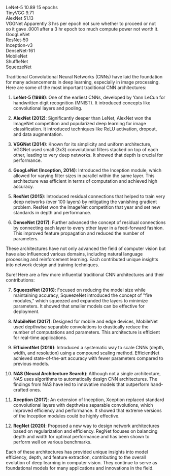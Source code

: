 LeNet-5	10.89 15 epochs  
TinyVGG 9.71  
AlexNet 51.13  
VGGNet Apparently 3 hrs per epoch not sure whether to proceed or not  
so it gave .0001 after a 3 hr epoch too much compute power not worth it.  
GoogLeNet	 
ResNet-50	  
Inception-v3	   
DenseNet-161	  
MobileNet	   
ShuffleNet	   
SqueezeNet	   

Traditional Convolutional Neural Networks (CNNs) have laid the foundation for many advancements in deep learning, especially in image processing. Here are some of the most important traditional CNN architectures:

1. **LeNet-5 (1998)**: One of the earliest CNNs, developed by Yann LeCun for handwritten digit recognition (MNIST). It introduced concepts like convolutional layers and pooling.

2. **AlexNet (2012)**: Significantly deeper than LeNet, AlexNet won the ImageNet competition and popularized deep learning for image classification. It introduced techniques like ReLU activation, dropout, and data augmentation.

3. **VGGNet (2014)**: Known for its simplicity and uniform architecture, VGGNet used small (3x3) convolutional filters stacked on top of each other, leading to very deep networks. It showed that depth is crucial for performance.

4. **GoogLeNet (Inception, 2014)**: Introduced the Inception module, which allowed for varying filter sizes in parallel within the same layer. This architecture was efficient in terms of computation and achieved high accuracy.

5. **ResNet (2015)**: Introduced residual connections that helped to train very deep networks (over 100 layers) by mitigating the vanishing gradient problem. ResNet won the ImageNet competition that year and set new standards in depth and performance.

6. **DenseNet (2017)**: Further advanced the concept of residual connections by connecting each layer to every other layer in a feed-forward fashion. This improved feature propagation and reduced the number of parameters.

These architectures have not only advanced the field of computer vision but have also influenced various domains, including natural language processing and reinforcement learning. Each contributed unique insights into network design and training techniques.

Sure! Here are a few more influential traditional CNN architectures and their contributions:

7. **SqueezeNet (2016)**: Focused on reducing the model size while maintaining accuracy, SqueezeNet introduced the concept of "fire modules," which squeezed and expanded the layers to minimize parameters. It showed that smaller models can be effective for deployment.

8. **MobileNet (2017)**: Designed for mobile and edge devices, MobileNet used depthwise separable convolutions to drastically reduce the number of computations and parameters. This architecture is efficient for real-time applications.

9. **EfficientNet (2019)**: Introduced a systematic way to scale CNNs (depth, width, and resolution) using a compound scaling method. EfficientNet achieved state-of-the-art accuracy with fewer parameters compared to previous models.

10. **NAS (Neural Architecture Search)**: Although not a single architecture, NAS uses algorithms to automatically design CNN architectures. The findings from NAS have led to innovative models that outperform hand-crafted ones.

11. **Xception (2017)**: An extension of Inception, Xception replaced standard convolutional layers with depthwise separable convolutions, which improved efficiency and performance. It showed that extreme versions of the Inception modules could be highly effective.

12. **RegNet (2020)**: Proposed a new way to design network architectures based on regularization and efficiency. RegNet focuses on balancing depth and width for optimal performance and has been shown to perform well on various benchmarks.

Each of these architectures has provided unique insights into model efficiency, depth, and feature extraction, contributing to the overall evolution of deep learning in computer vision. They continue to serve as foundational models for many applications and innovations in the field.